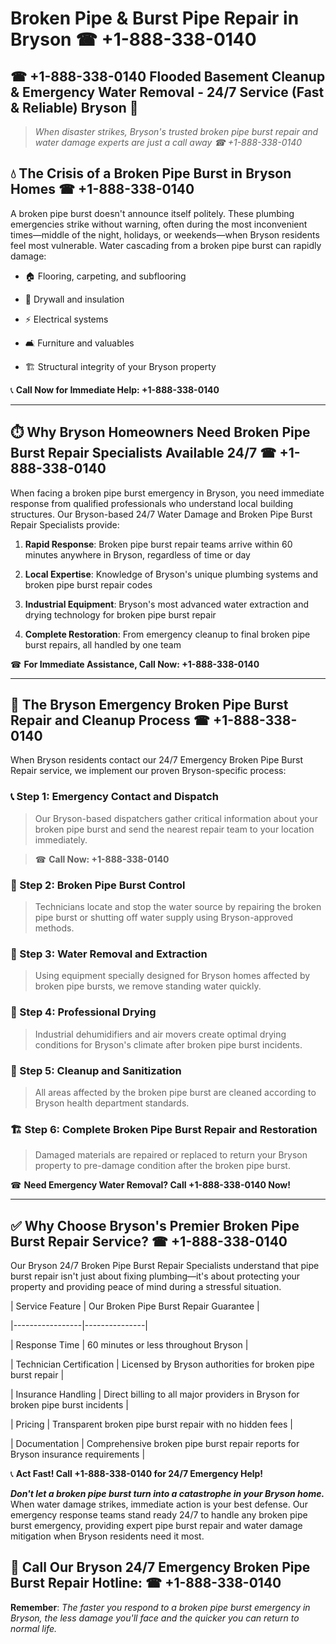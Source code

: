 # Broken Pipe & Burst Pipe Repair in Bryson ☎ +1-888-338-0140  
## ☎ +1-888-338-0140 Flooded Basement Cleanup & Emergency Water Removal - 24/7 Service (Fast & Reliable) Bryson 🚨  

> *When disaster strikes, Bryson's trusted broken pipe burst repair and water damage experts are just a call away ☎ +1-888-338-0140*  

## 💧 The Crisis of a Broken Pipe Burst in Bryson Homes ☎ +1-888-338-0140  

A broken pipe burst doesn't announce itself politely. These plumbing emergencies strike without warning, often during the most inconvenient times—middle of the night, holidays, or weekends—when Bryson residents feel most vulnerable. Water cascading from a broken pipe burst can rapidly damage:  

* 🏠 Flooring, carpeting, and subflooring  
* 🧱 Drywall and insulation  
* ⚡ Electrical systems  
* 🛋️ Furniture and valuables  
* 🏗️ Structural integrity of your Bryson property  

📞 **Call Now for Immediate Help: +1-888-338-0140**  

---  

## ⏱️ Why Bryson Homeowners Need Broken Pipe Burst Repair Specialists Available 24/7 ☎ +1-888-338-0140  

When facing a broken pipe burst emergency in Bryson, you need immediate response from qualified professionals who understand local building structures. Our Bryson-based 24/7 Water Damage and Broken Pipe Burst Repair Specialists provide:  

1. **Rapid Response**: Broken pipe burst repair teams arrive within 60 minutes anywhere in Bryson, regardless of time or day  
2. **Local Expertise**: Knowledge of Bryson's unique plumbing systems and broken pipe burst repair codes  
3. **Industrial Equipment**: Bryson's most advanced water extraction and drying technology for broken pipe burst repair  
4. **Complete Restoration**: From emergency cleanup to final broken pipe burst repairs, all handled by one team  

☎ **For Immediate Assistance, Call Now: +1-888-338-0140**  

---  

## 🔧 The Bryson Emergency Broken Pipe Burst Repair and Cleanup Process ☎ +1-888-338-0140  

When Bryson residents contact our 24/7 Emergency Broken Pipe Burst Repair service, we implement our proven Bryson-specific process:  

### 📞 Step 1: Emergency Contact and Dispatch  
> Our Bryson-based dispatchers gather critical information about your broken pipe burst and send the nearest repair team to your location immediately.  
> ☎ **Call Now: +1-888-338-0140**  

### 🚿 Step 2: Broken Pipe Burst Control  
> Technicians locate and stop the water source by repairing the broken pipe burst or shutting off water supply using Bryson-approved methods.  

### 🌊 Step 3: Water Removal and Extraction  
> Using equipment specially designed for Bryson homes affected by broken pipe bursts, we remove standing water quickly.  

### 💨 Step 4: Professional Drying  
> Industrial dehumidifiers and air movers create optimal drying conditions for Bryson's climate after broken pipe burst incidents.  

### 🧼 Step 5: Cleanup and Sanitization  
> All areas affected by the broken pipe burst are cleaned according to Bryson health department standards.  

### 🏗️ Step 6: Complete Broken Pipe Burst Repair and Restoration  
> Damaged materials are repaired or replaced to return your Bryson property to pre-damage condition after the broken pipe burst.  

☎ **Need Emergency Water Removal? Call +1-888-338-0140 Now!**  

---  

## ✅ Why Choose Bryson's Premier Broken Pipe Burst Repair Service? ☎ +1-888-338-0140  

Our Bryson 24/7 Broken Pipe Burst Repair Specialists understand that pipe burst repair isn't just about fixing plumbing—it's about protecting your property and providing peace of mind during a stressful situation.  

| Service Feature | Our Broken Pipe Burst Repair Guarantee |  
|-----------------|---------------|  
| Response Time | 60 minutes or less throughout Bryson |  
| Technician Certification | Licensed by Bryson authorities for broken pipe burst repair |  
| Insurance Handling | Direct billing to all major providers in Bryson for broken pipe burst incidents |  
| Pricing | Transparent broken pipe burst repair with no hidden fees |  
| Documentation | Comprehensive broken pipe burst repair reports for Bryson insurance requirements |  

📞 **Act Fast! Call +1-888-338-0140 for 24/7 Emergency Help!**  

***Don't let a broken pipe burst turn into a catastrophe in your Bryson home.*** When water damage strikes, immediate action is your best defense. Our emergency response teams stand ready 24/7 to handle any broken pipe burst emergency, providing expert pipe burst repair and water damage mitigation when Bryson residents need it most.  

## 📱 Call Our Bryson 24/7 Emergency Broken Pipe Burst Repair Hotline: ☎ +1-888-338-0140  

**Remember**: *The faster you respond to a broken pipe burst emergency in Bryson, the less damage you'll face and the quicker you can return to normal life.*